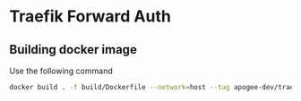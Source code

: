 # Traefik Forward Auth

## Building docker image

Use the following command

```bash
docker build . -f build/Dockerfile --network=host --tag apogee-dev/traefik-forward-auth:local
```
